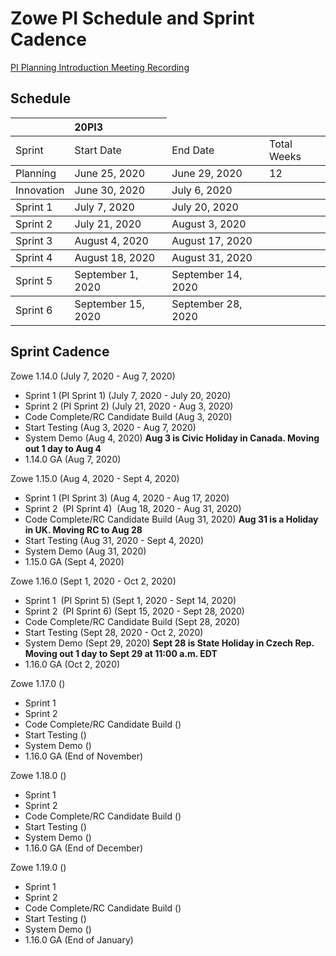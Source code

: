 # Zowe PI Schedule and Sprint Cadence

[PI Planning Introduction Meeting Recording](https://zoom.us/rec/share/7-suFovx0zhJQbfw71_4QrR_J6fVaaa80CBL-aEJmUYETMsDuRzn1j-JEx8m166V?startTime=1593086467000)

## Schedule

<table>
    <thead>
        <tr>
            <th colspan="2">20PI3</th>
        </tr>
    </thead>
    <tbody>
        <tr>
            <td>Sprint</td>
            <td>Start Date</td>
            <td>End Date</td>
            <td>Total Weeks</td>
    </tbody>
    <tbody>
        </tr>
            <td>Planning</td>
            <td>June 25, 2020</td>
            <td>June 29, 2020</td>
            <td>12</td>
    </tbody>
    <tbody>
        </tr>
            <td>Innovation</td>
            <td>June 30, 2020</td>
            <td>July 6, 2020</td>
            <td></td>
    </tbody>
    <tbody>
        </tr>
            <td>Sprint 1</td>
            <td>July 7, 2020</td>
            <td>July 20, 2020</td>
            <td></td>
    </tbody>
    <tbody>
        </tr>
            <td>Sprint 2</td>
            <td>July 21, 2020</td>
            <td>August 3, 2020</td>
            <td></td>
    </tbody>
    <tbody>
        </tr>
            <td>Sprint 3</td>
            <td>August 4, 2020</td>
            <td>August 17, 2020</td>
            <td></td>
    </tbody>
    <tbody>
        </tr>
            <td>Sprint 4</td>
            <td>August 18, 2020</td>
            <td>August 31, 2020</td>
            <td></td>
    </tbody>
    <tbody>
        </tr>
            <td>Sprint 5</td>
            <td>September 1, 2020</td>
            <td>September 14, 2020</td>
            <td></td>
    </tbody>
    <tbody>
        </tr>
            <td>Sprint 6</td>
            <td>September 15, 2020</td>
            <td>September 28, 2020</td>
            <td></td>
    </tbody>
</table>

## Sprint Cadence

Zowe 1.14.0 (July 7, 2020 - Aug 7, 2020)
- Sprint 1 (PI Sprint 1) (July 7, 2020 - July 20, 2020)
- Sprint 2 (PI Sprint 2) (July 21, 2020 - Aug 3, 2020)
- Code Complete/RC Candidate Build (Aug 3, 2020)
- Start Testing (Aug 3, 2020 - Aug 7, 2020)
- System Demo (Aug 4, 2020) **Aug 3 is Civic Holiday in Canada. Moving out 1 day to Aug 4**
- 1.14.0 GA (Aug 7, 2020)

Zowe 1.15.0 (Aug 4, 2020 - Sept 4, 2020)
- Sprint 1 (PI Sprint 3) (Aug 4, 2020 - Aug 17, 2020)
- Sprint 2  (PI Sprint 4)  (Aug 18, 2020 - Aug 31, 2020)
- Code Complete/RC Candidate Build (Aug 31, 2020) **Aug 31 is a Holiday in UK. Moving RC to Aug 28**
- Start Testing (Aug 31, 2020 - Sept 4, 2020)
- System Demo (Aug 31, 2020)
- 1.15.0 GA (Sept 4, 2020)

Zowe 1.16.0 (Sept 1, 2020 - Oct 2, 2020)
- Sprint 1  (PI Sprint 5) (Sept 1, 2020 - Sept 14, 2020)
- Sprint 2  (PI Sprint 6) (Sept 15, 2020 - Sept 28, 2020)
- Code Complete/RC Candidate Build (Sept 28, 2020)
- Start Testing (Sept 28, 2020 - Oct 2, 2020)
- System Demo (Sept 29, 2020) **Sept 28 is State Holiday in Czech Rep. Moving out 1 day to Sept 29 at 11:00 a.m. EDT**
- 1.16.0 GA (Oct 2, 2020)

Zowe 1.17.0 ()
- Sprint 1
- Sprint 2
- Code Complete/RC Candidate Build ()
- Start Testing ()
- System Demo ()
- 1.16.0 GA (End of November)

Zowe 1.18.0 ()
- Sprint 1
- Sprint 2
- Code Complete/RC Candidate Build ()
- Start Testing ()
- System Demo ()
- 1.16.0 GA (End of December)

Zowe 1.19.0 ()
- Sprint 1
- Sprint 2
- Code Complete/RC Candidate Build ()
- Start Testing ()
- System Demo ()
- 1.16.0 GA (End of January)
